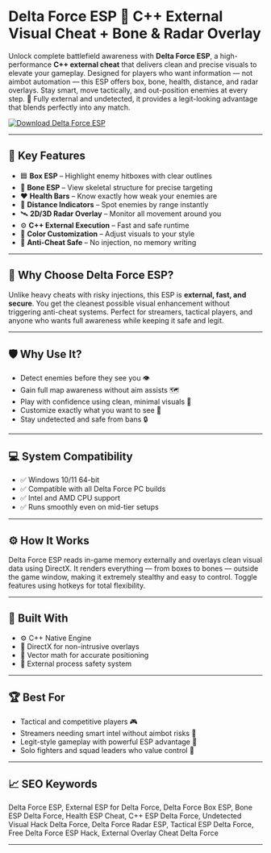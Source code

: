 # Delta Force ESP 🧠 C++ External Visual Cheat + Bone & Radar Overlay

Unlock complete battlefield awareness with **Delta Force ESP**, a high-performance **C++ external cheat** that delivers clean and precise visuals to elevate your gameplay. Designed for players who want information — not aimbot automation — this ESP offers box, bone, health, distance, and radar overlays. Stay smart, move tactically, and out-position enemies at every step. 🧠 Fully external and undetected, it provides a legit-looking advantage that blends perfectly into any match.

[![Download Delta Force ESP](https://img.shields.io/badge/Download-Delta_Force_ESP-blueviolet)](https://wecheaters.github.io/cheats/delta-force/)

---

## 🎯 Key Features

- 🟦 **Box ESP** – Highlight enemy hitboxes with clear outlines  
- 🦴 **Bone ESP** – View skeletal structure for precise targeting  
- ❤️ **Health Bars** – Know exactly how weak your enemies are  
- 📏 **Distance Indicators** – Spot enemies by range instantly  
- 🛰 **2D/3D Radar Overlay** – Monitor all movement around you  
- ⚙️ **C++ External Execution** – Fast and safe runtime  
- 🎨 **Color Customization** – Adjust visuals to your style  
- 🔐 **Anti-Cheat Safe** – No injection, no memory writing

---

## 🧠 Why Choose Delta Force ESP?

Unlike heavy cheats with risky injections, this ESP is **external, fast, and secure**. You get the cleanest possible visual enhancement without triggering anti-cheat systems. Perfect for streamers, tactical players, and anyone who wants full awareness while keeping it safe and legit.

---

## 🛡 Why Use It?

- Detect enemies before they see you 👁️  
- Gain full map awareness without aim assists 🗺  
- Play with confidence using clean, minimal visuals 🎯  
- Customize exactly what you want to see 🔧  
- Stay undetected and safe from bans 🔒  

---

## 💻 System Compatibility

- ✅ Windows 10/11 64-bit  
- ✅ Compatible with all Delta Force PC builds  
- ✅ Intel and AMD CPU support  
- ✅ Runs smoothly even on mid-tier setups  

---

## ⚙️ How It Works

Delta Force ESP reads in-game memory externally and overlays clean visual data using DirectX. It renders everything — from boxes to bones — outside the game window, making it extremely stealthy and easy to control. Toggle features using hotkeys for total flexibility.

---

## 🧩 Built With

- ⚙️ C++ Native Engine  
- 🎨 DirectX for non-intrusive overlays  
- 📡 Vector math for accurate positioning  
- 🔐 External process safety system  

---

## 🏆 Best For

- Tactical and competitive players 🎮  
- Streamers needing smart intel without aimbot risks 🎥  
- Legit-style gameplay with powerful ESP advantage 🎯  
- Solo fighters and squad leaders who value control 👥  

---

## 📈 SEO Keywords

Delta Force ESP, External ESP for Delta Force, Delta Force Box ESP, Bone ESP Delta Force, Health ESP Cheat, C++ ESP Delta Force, Undetected Visual Hack Delta Force, Delta Force Radar ESP, Tactical ESP Delta Force, Free Delta Force ESP Hack, External Overlay Cheat Delta Force

---
